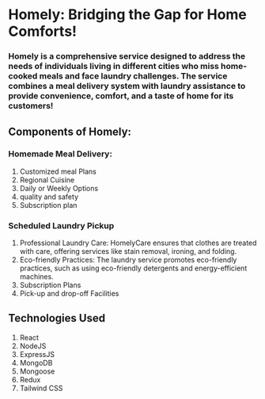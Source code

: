 # Homely: Bridging the Gap for Home Comforts!


### Homely is a comprehensive service designed to address the needs of individuals living in different cities who miss home-cooked meals and face laundry challenges. The service combines a meal delivery system with laundry assistance to provide convenience, comfort, and a taste of home for its customers!

## Components of Homely:

### Homemade Meal Delivery:

1. Customized meal Plans
2. Regional Cuisine
3. Daily or Weekly Options
4. quality and safety
5. Subscription plan


### Scheduled Laundry Pickup
1. Professional Laundry Care: HomelyCare ensures that clothes are treated with care, offering services like stain removal, ironing, and folding.
2. Eco-friendly Practices: The laundry service promotes eco-friendly practices, such as using eco-friendly detergents and energy-efficient machines.
3. Subscription Plans
4. Pick-up and drop-off Facilities


## Technologies Used
1. React
2. NodeJS
3. ExpressJS
4. MongoDB
5. Mongoose
6. Redux
7. Tailwind CSS

